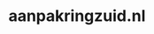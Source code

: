 ---
layout: post
title:  "aanpakringzuid.nl"
internal_url:  "/data/aanpakringzuid.nl.html"
categories: dutchgov
---